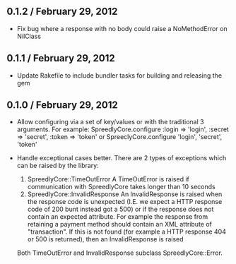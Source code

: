 0.1.2 / February 29, 2012
----------

* Fix bug where a response with no body could raise a NoMethodError on NilClass


0.1.1 / February 29, 2012
----------

* Update Rakefile to include bundler tasks for building and releasing the gem


0.1.0 / February 29, 2012
----------

* Allow configuring via a set of key/values or with the traditional 3 arguments.
  For example:
  SpreedlyCore.configure :login => 'login', :secret => 'secret', :token => 'token'
   or 
  SpreeclyCore.configure 'login', 'secret', 'token'

* Handle exceptional cases better. There are 2 types of exceptions which can be
  raised by the library:
  1. SpreedlyCore::TimeOutError 
     A TimeOutError is raised if communication with SpreedlyCore takes longer
     than 10 seconds     
  2. SpreedlyCore::InvalidResponse
     An InvalidResponse is raised when the response code is unexpected (I.E. we
     expect a HTTP response code of 200 bunt instead got a 500) or if the
     response does not contain an expected attribute. For example the response
     from retaining a payment method should contain an XML attribute of
     "transaction". If this is not found (for example a HTTP response 404 or 500
     is returned), then an InvalidResponse is raised

  Both TimeOutError and InvalidResponse subclass SpreedlyCore::Error.
